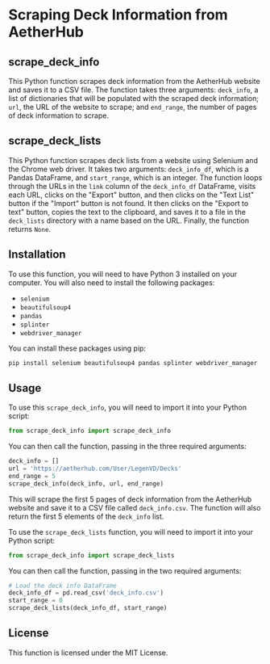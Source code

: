 # Scraping Deck Information from AetherHub

## scrape_deck_info

This Python function scrapes deck information from the AetherHub website and saves it to a CSV file. The function takes three arguments: `deck_info`, a list of dictionaries that will be populated with the scraped deck information; `url`, the URL of the website to scrape; and `end_range`, the number of pages of deck information to scrape.

## scrape_deck_lists

This Python function scrapes deck lists from a website using Selenium and the Chrome web driver. It takes two arguments: `deck_info_df`, which is a Pandas DataFrame, and `start_range`, which is an integer. The function loops through the URLs in the `link` column of the `deck_info_df` DataFrame, visits each URL, clicks on the "Export" button, and then clicks on the "Text List" button if the "Import" button is not found. It then clicks on the "Export to text" button, copies the text to the clipboard, and saves it to a file in the `deck_lists` directory with a name based on the URL. Finally, the function returns `None`.

## Installation

To use this function, you will need to have Python 3 installed on your computer. You will also need to install the following packages:

- `selenium`
- `beautifulsoup4`
- `pandas`
- `splinter`
- `webdriver_manager`

You can install these packages using pip:

```python
pip install selenium beautifulsoup4 pandas splinter webdriver_manager
```

## Usage

To use this `scrape_deck_info`, you will need to import it into your Python script:

```python
from scrape_deck_info import scrape_deck_info
```

You can then call the function, passing in the three required arguments:

```python
deck_info = []
url = 'https://aetherhub.com/User/LegenVD/Decks'
end_range = 5
scrape_deck_info(deck_info, url, end_range)
```

This will scrape the first 5 pages of deck information from the AetherHub website and save it to a CSV file called `deck_info.csv`. The function will also return the first 5 elements of the `deck_info` list.

To use the `scrape_deck_lists` function, you will need to import it into your Python script:

```python
from scrape_deck_info import scrape_deck_lists
```

You can then call the function, passing in the two required arguments:

```python
# Load the deck info DataFrame
deck_info_df = pd.read_csv('deck_info.csv')
start_range = 0
scrape_deck_lists(deck_info_df, start_range)
```

## License

This function is licensed under the MIT License.
